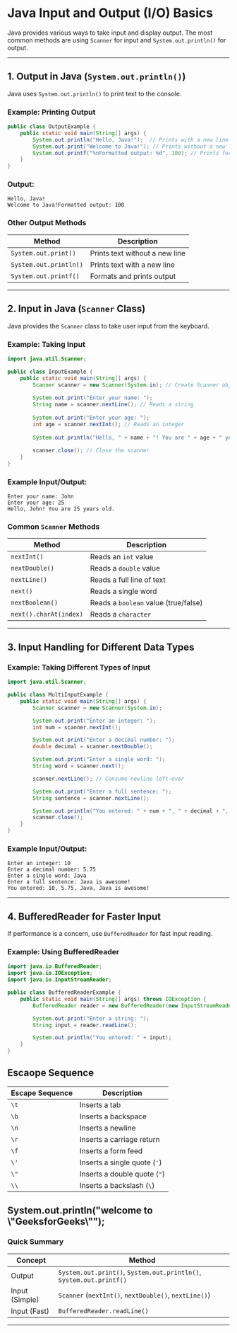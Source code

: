 # **Java Input and Output (I/O) Basics**

Java provides various ways to take input and display output. The most common methods are using `Scanner` for input and `System.out.println()` for output.

---

## **1. Output in Java (`System.out.println()`)**
Java uses `System.out.println()` to print text to the console.

### **Example: Printing Output**
```java
public class OutputExample {
    public static void main(String[] args) {
        System.out.println("Hello, Java!");  // Prints with a new line
        System.out.print("Welcome to Java!"); // Prints without a new line
        System.out.printf("%nFormatted output: %d", 100); // Prints formatted output
    }
}
```
### **Output:**
```
Hello, Java!
Welcome to Java!Formatted output: 100
```

### **Other Output Methods**
| Method               | Description |
|---------------------|-------------|
| `System.out.print()` | Prints text without a new line |
| `System.out.println()` | Prints text with a new line |
| `System.out.printf()` | Formats and prints output |

---

## **2. Input in Java (`Scanner` Class)**
Java provides the `Scanner` class to take user input from the keyboard.

### **Example: Taking Input**
```java
import java.util.Scanner;

public class InputExample {
    public static void main(String[] args) {
        Scanner scanner = new Scanner(System.in); // Create Scanner object
        
        System.out.print("Enter your name: ");
        String name = scanner.nextLine(); // Reads a string
        
        System.out.print("Enter your age: ");
        int age = scanner.nextInt(); // Reads an integer
        
        System.out.println("Hello, " + name + "! You are " + age + " years old.");
        
        scanner.close(); // Close the scanner
    }
}
```

### **Example Input/Output:**
```
Enter your name: John
Enter your age: 25
Hello, John! You are 25 years old.
```

### **Common `Scanner` Methods**
| Method               | Description |
|---------------------|-------------|
| `nextInt()`         | Reads an `int` value |
| `nextDouble()`      | Reads a `double` value |
| `nextLine()`        | Reads a full line of text |
| `next()`            | Reads a single word |
| `nextBoolean()`     | Reads a `boolean` value (true/false) |
| `next().charAt(index)`    | Reads a `character`|

---

## **3. Input Handling for Different Data Types**
### **Example: Taking Different Types of Input**
```java
import java.util.Scanner;

public class MultiInputExample {
    public static void main(String[] args) {
        Scanner scanner = new Scanner(System.in);

        System.out.print("Enter an integer: ");
        int num = scanner.nextInt();

        System.out.print("Enter a decimal number: ");
        double decimal = scanner.nextDouble();

        System.out.print("Enter a single word: ");
        String word = scanner.next();

        scanner.nextLine(); // Consume newline left-over

        System.out.print("Enter a full sentence: ");
        String sentence = scanner.nextLine();

        System.out.println("You entered: " + num + ", " + decimal + ", " + word + ", " + sentence);
        scanner.close();
    }
}
```

### **Example Input/Output:**
```
Enter an integer: 10
Enter a decimal number: 5.75
Enter a single word: Java
Enter a full sentence: Java is awesome!
You entered: 10, 5.75, Java, Java is awesome!
```

---

## **4. BufferedReader for Faster Input**
If performance is a concern, use `BufferedReader` for fast input reading.

### **Example: Using BufferedReader**
```java
import java.io.BufferedReader;
import java.io.IOException;
import java.io.InputStreamReader;

public class BufferedReaderExample {
    public static void main(String[] args) throws IOException {
        BufferedReader reader = new BufferedReader(new InputStreamReader(System.in));

        System.out.print("Enter a string: ");
        String input = reader.readLine();

        System.out.println("You entered: " + input);
    }
}
```

## Escaope Sequence
| Escape Sequence | Description                      |
|----------------|----------------------------------|
| `\t`          | Inserts a tab                    |
| `\b`          | Inserts a backspace              |
| `\n`          | Inserts a newline                |
| `\r`          | Inserts a carriage return        |
| `\f`          | Inserts a form feed              |
| `\'`          | Inserts a single quote (`'`)     |
| `\"`          | Inserts a double quote (`"`)     |
| `\\`          | Inserts a backslash (`\`)        |

System.out.println("welcome to \\"GeeksforGeeks\\"");
---

### **Quick Summary**
| Concept | Method |
|---------|--------|
| Output | `System.out.print()`, `System.out.println()`, `System.out.printf()` |
| Input (Simple) | `Scanner` (`nextInt()`, `nextDouble()`, `nextLine()`) |
| Input (Fast) | `BufferedReader.readLine()` |

---
